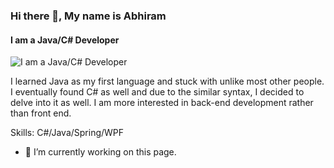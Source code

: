 ### Hi there 👋, My name is Abhiram
#### I am a Java/C# Developer
![I am a Java/C# Developer](https://arturssmirnovs.github.io/github-profile-readme-generator/images/banner.png)

I learned Java as my first language and stuck with unlike most other people. I eventually found C# as well and due to the similar syntax, I decided to delve into it as well. I am more interested in back-end development rather than front end.

Skills: C#/Java/Spring/WPF

- 🔭 I’m currently working on this page. 




